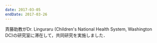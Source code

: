 ```yaml
---
date: 2017-03-05
endDate: 2017-03-26
---
```

斉藤助教がDr. Linguraru (Children's National Health System, Washington DC)の研究室に滞在して，共同研究を実施しました．
<!--more-->
